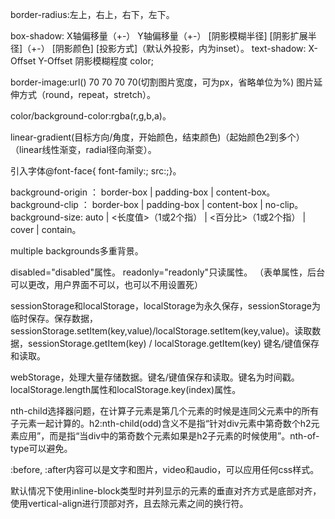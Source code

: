 border-radius:左上，右上，右下，左下。

box-shadow: X轴偏移量（+-） Y轴偏移量（+-） [阴影模糊半径] [阴影扩展半径]（+-） [阴影颜色] [投影方式]（默认外投影，内为inset）。
text-shadow: X-Offset Y-Offset 阴影模糊程度 color;

border-image:url() 70 70 70 70(切割图片宽度，可为px，省略单位为%) 图片延伸方式（round，repeat，stretch）。

color/background-color:rgba(r,g,b,a)。

linear-gradient(目标方向/角度，开始颜色，结束颜色)（起始颜色2到多个）（linear线性渐变，radial径向渐变）。

引入字体@font-face{ font-family:; src:;}。

background-origin ： border-box | padding-box | content-box。
background-clip ： border-box | padding-box | content-box | no-clip。
background-size: auto | <长度值>（1或2个指） | <百分比>（1或2个指）  | cover | contain。

multiple backgrounds多重背景。

disabled="disabled"属性。
readonly="readonly"只读属性。
（表单属性，后台可以更改，用户界面不可以，也可以不用设置死）

sessionStorage和localStorage，localStorage为永久保存，sessionStorage为临时保存。保存数据，sessionStorage.setItem(key,value)/localStorage.setItem(key,value)。读取数据，sessionStorage.getItem(key) / localStorage.getItem(key)
键名/键值保存和读取。

webStorage，处理大量存储数据。键名/键值保存和读取。键名为时间戳。
localStorage.length属性和localStorage.key(index)属性。

nth-child选择器问题，在计算子元素是第几个元素的时候是连同父元素中的所有子元素一起计算的。h2:nth-child(odd)含义不是指“针对div元素中第奇数个h2元素应用”，而是指“当div中的第奇数个元素如果是h2子元素的时候使用”。nth-of-type可以避免。

:before, :after内容可以是文字和图片，video和audio，可以应用任何css样式。

默认情况下使用inline-block类型时并列显示的元素的垂直对齐方式是底部对齐，使用vertical-align进行顶部对齐，且去除元素之间的换行符。


